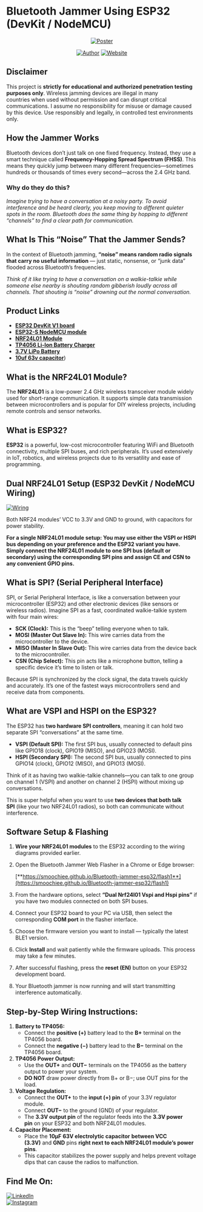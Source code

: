 # Bluetooth Jammer Using ESP32 (DevKit / NodeMCU)

<p align="center">
<a href="#"><img title="Poster" src="Poster.PNG"></a>
</p>
<p align="center">
<a href="https://github.com/vxnuprasad"><img title="Author" src="https://img.shields.io/badge/Author-Vishnu-yellow.svg?style=for-the-badge&logo=github"></a>
<a href="[https://interncrafters.netlify.app/](https://vxnuprasad.github.io/)"><img title="Website" src="https://img.shields.io/badge/Website-vxnuprasad-green.svg?style=for-the-badge&logo=sites"></a>
</p>

## Disclaimer
This project is **strictly for educational and authorized penetration testing purposes only**. Wireless jamming devices are illegal in many countries when used without permission and can disrupt critical communications. I assume no responsibility for misuse or damage caused by this device. Use responsibly and legally, in controlled test environments only.

## **How the Jammer Works**

Bluetooth devices don’t just talk on one fixed frequency. Instead, they use a smart technique called **Frequency-Hopping Spread Spectrum (FHSS)**. This means they quickly jump between many different frequencies—sometimes hundreds or thousands of times every second—across the 2.4 GHz band.

### **Why do they do this?**

 *Imagine trying to have a conversation at a noisy party. To avoid interference and be heard clearly, you keep moving to different quieter spots in the room. Bluetooth does the same thing by hopping to different “channels” to find a clear path for communication.*

 ## What Is This “Noise” That the Jammer Sends?

In the context of Bluetooth jamming, **“noise” means random radio signals that carry no useful information** — just static, nonsense, or “junk data” flooded across Bluetooth’s frequencies.

*Think of it like trying to have a conversation on a walkie-talkie while someone else nearby is shouting random gibberish loudly across all channels. That shouting is “noise” drowning out the normal conversation.*

## Product Links

- [**ESP32 DevKit V1 board**]([https://www.amazon.in/dp/B07Q576VWZ](https://robu.in/product/esp32-38pin-development-board-wifibluetooth-ultra-low-power-consumption-dual-core/))
- [**ESP32-S NodeMCU module**]([https://www.amazon.in/dp/B081V735Y5](https://robu.in/product/esp32-38pin-development-board-wifibluetooth-ultra-low-power-consumption-dual-core/))
- [**NRF24L01 Module**]([https://www.amazon.in/dp/B07Q435TGK](https://robu.in/product/2-4ghz-nrf24l01palna-sma-antenna-wireless-transceiver-communication-module-1km/))
- [**TP4056 Li-Ion Battery Charger**]([https://www.amazon.in/dp/B07QK1BY5P](https://robu.in/product/tp4056-1a-li-ion-lithium-battery-charging-module-mini-usb/))
- [**3.7V LiPo Battery**]([https://www.amazon.in/dp/B07DWYXJGP](https://robu.in/product/450mah-pcm-protected-micro-li-po-battery/))
- [**10uf 63v capacitor**]([https://robu.in/product/10uf-63v-electrolytic-capacitor-pack-of-10/))

## What is the NRF24L01 Module?

The **NRF24L01** is a low-power 2.4 GHz wireless transceiver module widely used for short-range communication. It supports simple data transmission between microcontrollers and is popular for DIY wireless projects, including remote controls and sensor networks.

## What is ESP32?

**ESP32** is a powerful, low-cost microcontroller featuring WiFi and Bluetooth connectivity, multiple SPI buses, and rich peripherals. It’s used extensively in IoT, robotics, and wireless projects due to its versatility and ease of programming.

## Dual NRF24L01 Setup (ESP32 DevKit / NodeMCU Wiring)
<a href="#"><img title="Wiring" src="Wiring.png"></a>

Both NRF24 modules’ VCC to 3.3V and GND to ground, with capacitors for power stability.

**For a single NRF24L01 module setup: You may use either the VSPI or HSPI bus depending on your preference and the ESP32 variant you have. Simply connect the NRF24L01 module to one SPI bus (default or secondary) using the corresponding SPI pins and assign CE and CSN to any convenient GPIO pins.**

## What is SPI? (Serial Peripheral Interface)

SPI, or Serial Peripheral Interface, is like a conversation between your microcontroller (ESP32) and other electronic devices (like sensors or wireless radios). Imagine SPI as a fast, coordinated walkie-talkie system with four main wires:

- **SCK (Clock):** This is the “beep” telling everyone when to talk.
- **MOSI (Master Out Slave In):** This wire carries data from the microcontroller to the device.
- **MISO (Master In Slave Out):** This wire carries data from the device back to the microcontroller.
- **CSN (Chip Select):** This pin acts like a microphone button, telling a specific device it’s time to listen or talk.

Because SPI is synchronized by the clock signal, the data travels quickly and accurately. It’s one of the fastest ways microcontrollers send and receive data from components.

## What are VSPI and HSPI on the ESP32?

The ESP32 has **two hardware SPI controllers**, meaning it can hold two separate SPI “conversations” at the same time.

- **VSPI (Default SPI):** The first SPI bus, usually connected to default pins like GPIO18 (clock), GPIO19 (MISO), and GPIO23 (MOSI).
- **HSPI (Secondary SPI):** The second SPI bus, usually connected to pins GPIO14 (clock), GPIO12 (MISO), and GPIO13 (MOSI).

Think of it as having two walkie-talkie channels—you can talk to one group on channel 1 (VSPI) and another on channel 2 (HSPI) without mixing up conversations.

This is super helpful when you want to use **two devices that both talk SPI** (like your two NRF24L01 radios), so both can communicate without interference.

## Software Setup & Flashing

1. **Wire your NRF24L01 modules** to the ESP32 according to the wiring diagrams provided earlier.
2. Open the Bluetooth Jammer Web Flasher in a Chrome or Edge browser:
    
    [**https://smoochiee.github.io/Bluetooth-jammer-esp32/flash1**](https://smoochiee.github.io/Bluetooth-jammer-esp32/flash1)
    
3. From the hardware options, select **“Dual Nrf24l01 Vspi and Hspi pins”** if you have two modules connected on both SPI buses.
4. Connect your ESP32 board to your PC via USB, then select the corresponding **COM port** in the flasher interface.
5. Choose the firmware version you want to install — typically the latest BLE1 version.
6. Click **Install** and wait patiently while the firmware uploads. This process may take a few minutes.
7. After successful flashing, press the **reset (EN)** button on your ESP32 development board.
8. Your Bluetooth jammer is now running and will start transmitting interference automatically.

## Step-by-Step Wiring Instructions:

1. **Battery to TP4056:**
    - Connect the **positive (+)** battery lead to the **B+** terminal on the TP4056 board.
    - Connect the **negative (−)** battery lead to the **B−** terminal on the TP4056 board.
2. **TP4056 Power Output:**
    - Use the **OUT+** and **OUT−** terminals on the TP4056 as the battery output to power your system.
    - **DO NOT** draw power directly from B+ or B−; use OUT pins for the load.
3. **Voltage Regulation:**
    - Connect the **OUT+** to the **input (+) pin** of your 3.3V regulator module.
    - Connect **OUT−** to the ground (GND) of your regulator.
    - The **3.3V output pin** of the regulator feeds into the **3.3V power pin** on your ESP32 and both NRF24L01 modules.
4. **Capacitor Placement:**
    - Place the **10µF 63V electrolytic capacitor** **between VCC (3.3V)** and **GND** pins **right next to each NRF24L01 module’s power pins**.
    - This capacitor stabilizes the power supply and helps prevent voltage dips that can cause the radios to malfunction.

 ## Find Me On:
[![LinkedIn](https://img.shields.io/badge/LinkedIn-VishnuPrasad-blue?style=for-the-badge&logo=LinkedIn)](https://www.linkedin.com/in/vxnuprasad)  
[![Instagram](https://img.shields.io/badge/IG-%40__.v.shnu-red?style=for-the-badge&logo=instagram)](https://www.instagram.com/__.v.shnu/)  


